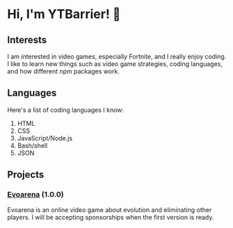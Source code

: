 # Hi, I'm YTBarrier! 👋
## Interests
I am interested in video games, especially Fortnite, and I really enjoy coding. I like to learn new things such as video game strategies, coding languages, and how different npm packages work.
## Languages
Here's a list of coding languages I know:
1. HTML
2. CSS
3. JavaScript/Node.js
4. Bash/shell
5. JSON
## Projects
### [Evoarena](https://github.com/YTBarrier/evoarena) (1.0.0)
Evoarena is an online video game about evolution and eliminating other players. I will be accepting sponsorships when the first version is ready.

